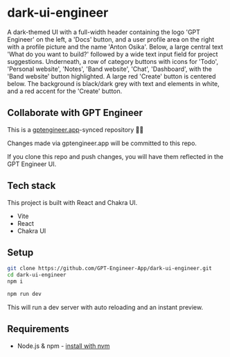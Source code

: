 # dark-ui-engineer

A dark-themed UI with a full-width header containing the logo 'GPT Engineer' on the left, a 'Docs' button, and a user profile area on the right with a profile picture and the name 'Anton Osika'. Below, a large central text 'What do you want to build?' followed by a wide text input field for project suggestions. Underneath, a row of category buttons with icons for 'Todo', 'Personal website', 'Notes', 'Band website', 'Chat', 'Dashboard', with the 'Band website' button highlighted. A large red 'Create' button is centered below. The background is black/dark grey with text and elements in white, and a red accent for the 'Create' button.

## Collaborate with GPT Engineer

This is a [gptengineer.app](https://gptengineer.app)-synced repository 🌟🤖

Changes made via gptengineer.app will be committed to this repo.

If you clone this repo and push changes, you will have them reflected in the GPT Engineer UI.

## Tech stack

This project is built with React and Chakra UI.

- Vite
- React
- Chakra UI

## Setup

```sh
git clone https://github.com/GPT-Engineer-App/dark-ui-engineer.git
cd dark-ui-engineer
npm i
```

```sh
npm run dev
```

This will run a dev server with auto reloading and an instant preview.

## Requirements

- Node.js & npm - [install with nvm](https://github.com/nvm-sh/nvm#installing-and-updating)
